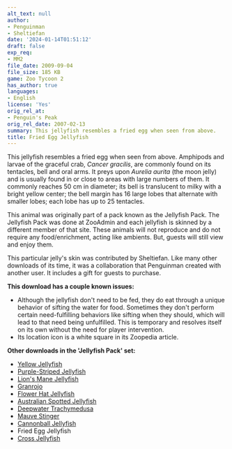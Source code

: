 ```yaml
---
alt_text: null
author:
- Penguinman
- Sheltiefan
date: '2024-01-14T01:51:12'
draft: false
exp_req:
- MM2
file_date: 2009-09-04
file_size: 185 KB
game: Zoo Tycoon 2
has_author: true
languages:
- English
license: 'Yes'
orig_rel_at:
- Penguin's Peak
orig_rel_date: 2007-02-13
summary: This jellyfish resembles a fried egg when seen from above.
title: Fried Egg Jellyfish
---
```

This jellyfish resembles a fried egg when seen from above. Amphipods and larvae of the graceful crab, *Cancer gracilis*, are commonly found on its tentacles, bell and oral arms. It preys upon *Aurelia aurita* (the moon jelly) and is usually found in or close to areas with large numbers of them. It commonly reaches 50 cm in diameter; its bell is translucent to milky with a bright yellow center; the bell margin has 16 large lobes that alternate with smaller lobes; each lobe has up to 25 tentacles.

This animal was originally part of a pack known as the Jellyfish Pack. The Jellyfish Pack was done at ZooAdmin and each jellyfish is skinned by a different member of that site. These animals will not reproduce and do not require any food/enrichment, acting like ambients. But, guests will still view and enjoy them.

This particular jelly's skin was contributed by Sheltiefan. Like many other downloads of its time, it was a collaboration that Penguinman created with another user. It includes a gift for guests to purchase.

**This download has a couple known issues:**
- Although the jellyfish don't need to be fed, they do eat through a unique behavior of sifting the water for food. Sometimes they don't perform certain need-fulfilling behaviors like sifting when they should, which will lead to that need being unfulfilled. This is temporary and resolves itself on its own without the need for player intervention.
- Its location icon is a white square in its Zoopedia article.

**Other downloads in the 'Jellyfish Pack' set:**
- [Yellow Jellyfish](<https://www.zooberry.org/mods/zt2/animals/fictional/yellow-jellyfish/>)
- [Purple-Striped Jellyfish](<https://www.zooberry.org/mods/zt2/animals/living/purple-striped-jellyfish/>)
- [Lion's Mane Jellyfish](<https://www.zooberry.org/mods/zt2/animals/living/lions-mane-jellyfish/>)
- [Granrojo](<https://www.zooberry.org/mods/zt2/animals/living/granrojo/>)
- [Flower Hat Jellyfish](<https://www.zooberry.org/mods/zt2/animals/living/lions-mane-jellyfish/>)
- [Australian Spotted Jellyfish](<https://www.zooberry.org/mods/zt2/animals/living/australian-spotted-jellyfish/>)
- [Deepwater Trachymedusa](<https://www.zooberry.org/mods/zt2/animals/living/deepwater-trachymedusa/>)
- [Mauve Stinger](<https://www.zooberry.org/mods/zt2/animals/living/mauve-stinger/>)
- [Cannonball Jellyfish](<https://www.zooberry.org/mods/zt2/animals/living/cannonball-jellyfish/>)
- Fried Egg Jellyfish
- [Cross Jellyfish](<https://www.zooberry.org/mods/zt2/animals/living/cross-jellyfish/>)